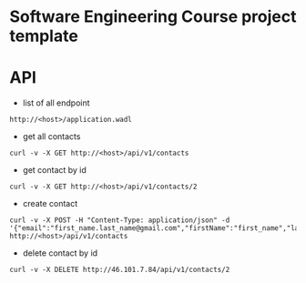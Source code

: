 # Software Engineering Course project template

# API
* list of all endpoint
```
http://<host>/application.wadl
```
* get all contacts
```
curl -v -X GET http://<host>/api/v1/contacts
```
* get contact by id
```
curl -v -X GET http://<host>/api/v1/contacts/2
```
* create contact
```
curl -v -X POST -H "Content-Type: application/json" -d '{"email":"first_name.last_name@gmail.com","firstName":"first_name","lastName":"last_name"}' http://<host>/api/v1/contacts
```
* delete contact by id
```
curl -v -X DELETE http://46.101.7.84/api/v1/contacts/2
```
